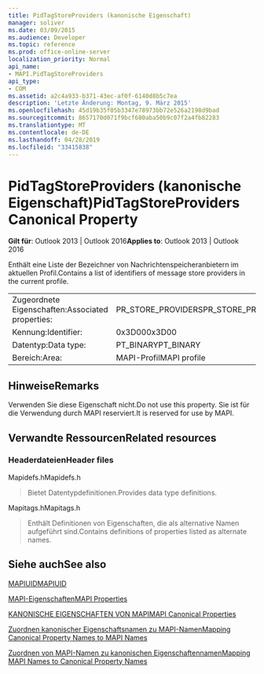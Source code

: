 ```yaml
---
title: PidTagStoreProviders (kanonische Eigenschaft)
manager: soliver
ms.date: 03/09/2015
ms.audience: Developer
ms.topic: reference
ms.prod: office-online-server
localization_priority: Normal
api_name:
- MAPI.PidTagStoreProviders
api_type:
- COM
ms.assetid: a2c4a933-b371-43ec-af0f-6140d8b5c7ea
description: 'Letzte Änderung: Montag, 9. März 2015'
ms.openlocfilehash: 45d19b35f05b3347e78973bb72e526a2198d9bad
ms.sourcegitcommit: 8657170d071f9bcf680aba50b9c07f2a4fb82283
ms.translationtype: MT
ms.contentlocale: de-DE
ms.lasthandoff: 04/28/2019
ms.locfileid: "33415838"
---
```

# <a name="pidtagstoreproviders-canonical-property"></a><span data-ttu-id="af958-103">PidTagStoreProviders (kanonische Eigenschaft)</span><span class="sxs-lookup"><span data-stu-id="af958-103">PidTagStoreProviders Canonical Property</span></span>

  
  
<span data-ttu-id="af958-104">**Gilt für**: Outlook 2013 | Outlook 2016</span><span class="sxs-lookup"><span data-stu-id="af958-104">**Applies to**: Outlook 2013 | Outlook 2016</span></span> 
  
<span data-ttu-id="af958-105">Enthält eine Liste der Bezeichner von Nachrichtenspeicheranbietern im aktuellen Profil.</span><span class="sxs-lookup"><span data-stu-id="af958-105">Contains a list of identifiers of message store providers in the current profile.</span></span>
  
|||
|:-----|:-----|
|<span data-ttu-id="af958-106">Zugeordnete Eigenschaften:</span><span class="sxs-lookup"><span data-stu-id="af958-106">Associated properties:</span></span>  <br/> |<span data-ttu-id="af958-107">PR_STORE_PROVIDERS</span><span class="sxs-lookup"><span data-stu-id="af958-107">PR_STORE_PROVIDERS</span></span>  <br/> |
|<span data-ttu-id="af958-108">Kennung:</span><span class="sxs-lookup"><span data-stu-id="af958-108">Identifier:</span></span>  <br/> |<span data-ttu-id="af958-109">0x3D00</span><span class="sxs-lookup"><span data-stu-id="af958-109">0x3D00</span></span>  <br/> |
|<span data-ttu-id="af958-110">Datentyp:</span><span class="sxs-lookup"><span data-stu-id="af958-110">Data type:</span></span>  <br/> |<span data-ttu-id="af958-111">PT_BINARY</span><span class="sxs-lookup"><span data-stu-id="af958-111">PT_BINARY</span></span>  <br/> |
|<span data-ttu-id="af958-112">Bereich:</span><span class="sxs-lookup"><span data-stu-id="af958-112">Area:</span></span>  <br/> |<span data-ttu-id="af958-113">MAPI-Profil</span><span class="sxs-lookup"><span data-stu-id="af958-113">MAPI profile</span></span>  <br/> |
   
## <a name="remarks"></a><span data-ttu-id="af958-114">Hinweise</span><span class="sxs-lookup"><span data-stu-id="af958-114">Remarks</span></span>

<span data-ttu-id="af958-115">Verwenden Sie diese Eigenschaft nicht.</span><span class="sxs-lookup"><span data-stu-id="af958-115">Do not use this property.</span></span> <span data-ttu-id="af958-116">Sie ist für die Verwendung durch MAPI reserviert.</span><span class="sxs-lookup"><span data-stu-id="af958-116">It is reserved for use by MAPI.</span></span>
  
## <a name="related-resources"></a><span data-ttu-id="af958-117">Verwandte Ressourcen</span><span class="sxs-lookup"><span data-stu-id="af958-117">Related resources</span></span>

### <a name="header-files"></a><span data-ttu-id="af958-118">Headerdateien</span><span class="sxs-lookup"><span data-stu-id="af958-118">Header files</span></span>

<span data-ttu-id="af958-119">Mapidefs.h</span><span class="sxs-lookup"><span data-stu-id="af958-119">Mapidefs.h</span></span>
  
> <span data-ttu-id="af958-120">Bietet Datentypdefinitionen.</span><span class="sxs-lookup"><span data-stu-id="af958-120">Provides data type definitions.</span></span>
    
<span data-ttu-id="af958-121">Mapitags.h</span><span class="sxs-lookup"><span data-stu-id="af958-121">Mapitags.h</span></span>
  
> <span data-ttu-id="af958-122">Enthält Definitionen von Eigenschaften, die als alternative Namen aufgeführt sind.</span><span class="sxs-lookup"><span data-stu-id="af958-122">Contains definitions of properties listed as alternate names.</span></span>
    
## <a name="see-also"></a><span data-ttu-id="af958-123">Siehe auch</span><span class="sxs-lookup"><span data-stu-id="af958-123">See also</span></span>



[<span data-ttu-id="af958-124">MAPIUID</span><span class="sxs-lookup"><span data-stu-id="af958-124">MAPIUID</span></span>](mapiuid.md)


[<span data-ttu-id="af958-125">MAPI-Eigenschaften</span><span class="sxs-lookup"><span data-stu-id="af958-125">MAPI Properties</span></span>](mapi-properties.md)
  
[<span data-ttu-id="af958-126">KANONISCHE EIGENSCHAFTEN VON MAPI</span><span class="sxs-lookup"><span data-stu-id="af958-126">MAPI Canonical Properties</span></span>](mapi-canonical-properties.md)
  
[<span data-ttu-id="af958-127">Zuordnen kanonischer Eigenschaftsnamen zu MAPI-Namen</span><span class="sxs-lookup"><span data-stu-id="af958-127">Mapping Canonical Property Names to MAPI Names</span></span>](mapping-canonical-property-names-to-mapi-names.md)
  
[<span data-ttu-id="af958-128">Zuordnen von MAPI-Namen zu kanonischen Eigenschaftennamen</span><span class="sxs-lookup"><span data-stu-id="af958-128">Mapping MAPI Names to Canonical Property Names</span></span>](mapping-mapi-names-to-canonical-property-names.md)

